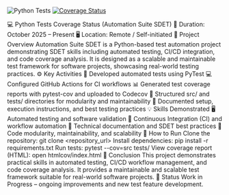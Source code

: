 ![Python Tests](https://github.com/RicardoServilla/Automation-Suite-Sdet/actions/workflows/pytest.yml/badge.svg)
[![Coverage Status](https://codecov.io/gh/RicardoServilla/Automation-Suite-Sdet/branch/main/graph/badge.svg)](https://codecov.io/gh/RicardoServilla/Automation-Suite-Sdet)

💻 Python Tests Coverage Status (Automation Suite SDET)
📅 Duration: October 2025 – Present 🖥️ Location: Remote / Self-initiated
📝 Project Overview Automation Suite SDET is a Python-based test automation project demonstrating SDET skills including automated testing, CI/CD integration, and code coverage analysis. It is designed as a scalable and maintainable test framework for software projects, showcasing real-world testing practices.
⚙️ Key Activities 🤖 Developed automated tests using PyTest 💻 Configured GitHub Actions for CI workflows 📊 Generated test coverage reports with pytest-cov and uploaded to Codecov 🧩 Structured src/ and tests/ directories for modularity and maintainability 📄 Documented setup, execution instructions, and best testing practices
💡 Skills Demonstrated 🖥️ Automated testing and software validation 🔄 Continuous Integration (CI) and workflow automation 📝 Technical documentation and SDET best practices 🧩 Code modularity, maintainability, and scalability
🚀 How to Run Clone the repository: git clone <repository_url> Install dependencies: pip install -r requirements.txt Run tests: pytest --cov=src tests/ View coverage report (HTML): open htmlcov/index.html
🏁 Conclusion This project demonstrates practical skills in automated testing, CI/CD workflow management, and code coverage analysis. It provides a maintainable and scalable test framework suitable for real-world software projects.
🚧 Status Work in Progress – ongoing improvements and new test feature development.
